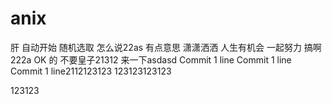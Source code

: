 # anix
肝
自动开始
随机选取
怎么说22as
有点意思
潇潇洒洒
人生有机会
一起努力
搞啊222a
OK 的
不要皇子21312
来一下asdasd
Commit 1 line
Commit 1 line
Commit 1 line2112123123
123123123123

123123